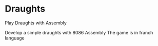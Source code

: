 # Draughts
Play Draughts with Assembly

Develop a simple draughts with 8086 Assembly
The game is in franch language
